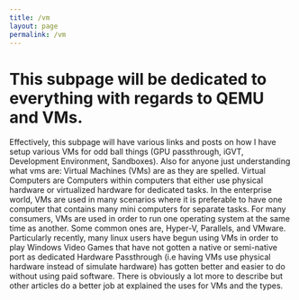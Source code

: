 ```yaml
---
title: /vm 
layout: page
permalink: /vm
---
```

# This subpage will be dedicated to everything with regards to QEMU and VMs. 

Effectively, this subpage will have various links and posts on how I have setup various VMs for odd ball things (GPU passthrough, iGVT, Development Environment, Sandboxes).
Also for anyone just understanding what vms are:
	Virtual Machines (VMs) are as they are spelled. Virtual Computers are Computers within computers that either use physical hardware or virtualized hardware for dedicated tasks. In the enterprise world, VMs are used in many scenarios where it is preferable to have one computer that contains many mini computers for separate tasks. For many consumers, VMs are used in order to run one operating system at the same time as another. Some common ones are, Hyper-V, Parallels, and VMware. Particularly recently, many linux users have begun using VMs in order to play Windows Video Games that have not gotten a native or semi-native port as dedicated Hardware Passthrough (i.e having VMs use physical hardware instead of simulate hardware) has gotten better and easier to do without using paid software. 
There is obviously a lot more to describe but other articles do a better job at explained the uses for VMs and the types.
